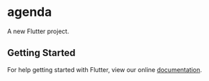 # agenda

A new Flutter project.

## Getting Started

For help getting started with Flutter, view our online
[documentation](https://flutter.io/).
